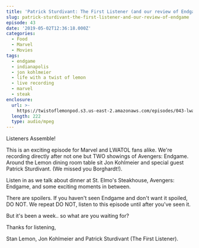 ```yaml
---
title: 'Patrick Sturdivant: The First Listener (and our review of Endgame)'
slug: patrick-sturdivant-the-first-listener-and-our-review-of-endgame
episode: 43
date: '2019-05-02T12:36:18.000Z'
categories:
  - Food
  - Marvel
  - Movies
tags:
  - endgame
  - indianapolis
  - jon kohlmeier
  - life with a twist of lemon
  - live recording
  - marvel
  - steak
enclosure:
  url: >-
    https://twistoflemonpod.s3.us-east-2.amazonaws.com/episodes/043-lwatol-20190502.mp3
  length: 222
  type: audio/mpeg
---
```


Listeners Assemble!

This is an exciting episode for Marvel and LWATOL fans alike. We're recording directly after not one but TWO showings of Avengers: Endgame. Around the Lemon dining room table sit Jon Kohlmeier and special guest Patrick Sturdivant. (We missed you Borghardt!).

Listen in as we talk about dinner at St. Elmo's Steakhouse, Avengers: Endgame, and some exciting moments in between.

There are spoilers. If you haven't seen Endgame and don't want it spoiled, DO NOT. We repeat DO NOT, listen to this episode until after you've seen it.

But it's been a week.. so what are you waiting for?

Thanks for listening,

Stan Lemon, Jon Kohlmeier and Patrick Sturdivant (The First Listener).

